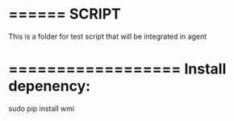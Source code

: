 ======
SCRIPT
======
This is a folder for test script that will be integrated in agent

==================
Install depenency:
==================
sudo pip install wmi
